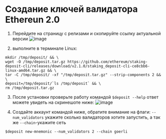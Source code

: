 # Создание ключей валидатора Ethereun 2.0
1. Перейдите на страницу с релизами и скопируйте ссылку актуальной версии
![image](https://user-images.githubusercontent.com/23629420/203358990-13b99c9f-1c02-4cd1-897f-39652d6861a6.png)

2. выполните в терминале Linux:
``` 
mkdir /tmp/deposit/ && \
wget -O /tmp/deposit.tar.gz https://github.com/ethereum/staking-deposit-cli/releases/download/v2.1.0/staking_deposit-cli-ce8cbb6-linux-amd64.tar.gz && \
tar -C /tmp/deposit/ -xf "/tmp/deposit.tar.gz" --strip-components 2 && \
deposit=/tmp/deposit/`ls /tmp/deposit` && \
rm /tmp/deposit.tar.gz
```
3. После установки проверьте работу командой `$deposit --help` ответ можете увидеть на скринешоте ниже:
![image](https://user-images.githubusercontent.com/23629420/203371388-d5f96ab6-2eec-440b-9d4f-6327bcfac431.png)

4. Создайте аккаунт командой ниже, обратите внимание на флаги: `--num_validators` укажите сколько валидаторов хотите запустить, а так же `--chain`-укажите сеть
```
$deposit new-mnemonic --num_validators 2 --chain goerli
```
